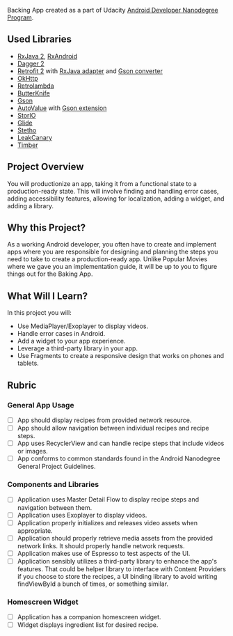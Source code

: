 Backing App created as a part of Udacity [Android Developer Nanodegree Program](https://www.udacity.com/course/android-developer-nanodegree-by-google--nd801).

## Used Libraries
* [RxJava 2](https://github.com/ReactiveX/RxJava), [RxAndroid](https://github.com/ReactiveX/RxAndroid)
* [Dagger 2](https://github.com/google/dagger)
* [Retrofit 2](https://github.com/square/retrofit) with [RxJava adapter](https://github.com/square/retrofit/tree/master/retrofit-adapters/rxjava2) and [Gson converter](https://github.com/square/retrofit/tree/master/retrofit-converters/gson)
* [OkHttp](https://github.com/square/okhttp)
* [Retrolambda](https://github.com/evant/gradle-retrolambda)
* [ButterKnife](https://github.com/JakeWharton/butterknife)
* [Gson](https://github.com/google/gson)
* [AutoValue](https://github.com/google/auto) with [Gson extension](https://github.com/rharter/auto-value-gson)
* [StorIO](https://github.com/pushtorefresh/storio)
* [Glide](https://github.com/bumptech/glide)
* [Stetho](https://github.com/facebook/stetho)
* [LeakCanary](https://github.com/square/leakcanary)
* [Timber](https://github.com/JakeWharton/timber)

## Project Overview
You will productionize an app, taking it from a functional state to a production-ready state. This will involve finding and handling error cases, adding accessibility features, allowing for localization, adding a widget, and adding a library.

## Why this Project?
As a working Android developer, you often have to create and implement apps where you are responsible for designing and planning the steps you need to take to create a production-ready app. Unlike Popular Movies where we gave you an implementation guide, it will be up to you to figure things out for the Baking App.

## What Will I Learn?
In this project you will:
* Use MediaPlayer/Exoplayer to display videos.
* Handle error cases in Android.
* Add a widget to your app experience.
* Leverage a third-party library in your app.
* Use Fragments to create a responsive design that works on phones and tablets.

## Rubric

### General App Usage
- [ ] App should display recipes from provided network resource.
- [ ] App should allow navigation between individual recipes and recipe steps.
- [ ] App uses RecyclerView and can handle recipe steps that include videos or images.
- [ ] App conforms to common standards found in the Android Nanodegree General Project Guidelines.

### Components and Libraries
- [ ] Application uses Master Detail Flow to display recipe steps and navigation between them.
- [ ] Application uses Exoplayer to display videos.
- [ ] Application properly initializes and releases video assets when appropriate.
- [ ] Application should properly retrieve media assets from the provided network links. It should properly handle network requests.
- [ ] Application makes use of Espresso to test aspects of the UI.
- [ ] Application sensibly utilizes a third-party library to enhance the app's features. That could be helper library to interface with Content Providers if you choose to store the recipes, a UI binding library to avoid writing findViewById a bunch of times, or something similar.

### Homescreen Widget
- [ ] Application has a companion homescreen widget.
- [ ] Widget displays ingredient list for desired recipe.